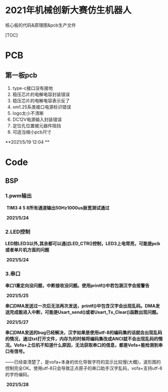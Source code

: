 # 2021年机械创新大赛仿生机器人

核心板的代码&原理图&pcb生产文件

[TOC]

# PCB

## 第一板pcb

1. type-c接口没有接地
2. 稳压芯片的电解电容封装错误
3. 稳压芯片的电解电容表示反了
4. xm1.25系类接口电源标识错误
5. logo太小不清晰
6. DC12V电源输入封装错误
7. 定位孔位置被元器件阻挡
8. 可适当缩小pcb尺寸

**2021/5/19 12:04 **

# Code

## BSP

### 1.pwm输出

​	**TIM3 4 5 8所有通道输出50Hz1000us脉宽测试通过**

​	**2021/5/24**

### 2.LED控制

​	**LED除LED3以外,其余都可以通过LED_CTR()控制，LED3上电常亮，可能是pcb或者单片机方面的问题**

​	**2021/5/24**

### 3.串口

​	**串口1重定向没问题，中断接收没问题。使用printf()中若包涵汉字会报警告**

​	**2021/5/25**

​	**串口DMA发送过一次后无法再次发送，printf()中包含汉字会出现乱码。DMA发送完成能进入中断，可能是Usart_send()或者Usart_Tx_Clear()函数出现问题。**

​	**2021/5/27**

​	**串口DMA发送的bug已经解决，汉字如果是使用utf-8的编码集的话就会出现乱码的情况，通过txt打开文件，内存为的时候将编码集改成ANCI就不会出现乱码的情况。Vofa+上位机不知道什么原因，无法获取串口的信息，都是Vofa+能检测到串口有信号。**

​	——已经查清楚了，是vofa+本身的优化导致字符的显示比较慢(大概)，波形图的控制完全OK。使用utf-8只会导致正点原子的串口助手汉字乱码，vofa+支持utf-8的字符编码。

​	**2021/5/28**